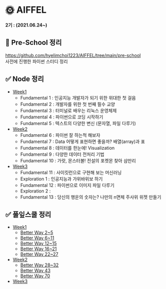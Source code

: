 # 🌞 AIFFEL
**2기 : (2021.06.24~)**
## 🎁 Pre-School 정리
https://github.com/hyelimchoi1223/AIFFEL/tree/main/pre-school    
사전에 진행한 파이썬 스터디 정리
## ✅ Node 정리
* [Week1](https://github.com/hyelimchoi1223/AIFFEL/tree/main/week1/node)
  * Fundamental 1 : 인공지능 개발자가 되기 위한 위대한 첫 걸음
  * Fundamental 2 : 개발자를 위한 첫 번째 필수 교양
  * Fundamental 3 : 터미널로 배우는 리눅스 운영체제
  * Fundamental 4 : 파이썬으로 코딩 시작하기
  * Fundamental 5 : 텍스트의 다양한 변신 (문자열, 파일 다루기)
* [Week2](https://github.com/hyelimchoi1223/AIFFEL/tree/main/week2/node)
  * Fundamental 6 : 파이썬 잘 하는척 해보자
  * Fundamental 7 : Data 어떻게 표현하면 좋을까? 배열(array)과 표
  * Fundamental 8 : 데이터를 한눈에! Visualization
  * Fundamental 9 : 다양한 데이터 전처리 기법
  * Fundamental 10 : 가랏, 몬스터볼! 전설의 포켓몬 찾아 삼만리
* [Week3](https://github.com/hyelimchoi1223/AIFFEL/tree/main/week3/node)
  * Fundamental 11 : 사이킷런으로 구현해 보는 머신러닝
  * Exploration 1  : 인공지능과 가위바위보 하기 
  * Fundamental 12 : 파이썬으로 이미지 파일 다루기
  * Exploration 2  : 
  * Fundamental 13 : 당신의 행운의 숫자는? 나만의 n면체 주사위 위젯 만들기

## ✅ 풀잎스쿨 정리
* [Week1](https://github.com/hyelimchoi1223/AIFFEL/tree/main/week1/[풀잎]코딩마스터)
  * [Better Way 2~5](https://github.com/hyelimchoi1223/AIFFEL/blob/main/week1/%5B%ED%92%80%EC%9E%8E%5D%EC%BD%94%EB%94%A9%EB%A7%88%EC%8A%A4%ED%84%B0/2021.06.28.md)
  * [Better Way 6~11](https://github.com/hyelimchoi1223/AIFFEL/blob/main/week1/%5B%ED%92%80%EC%9E%8E%5D%EC%BD%94%EB%94%A9%EB%A7%88%EC%8A%A4%ED%84%B0/2021.06.29.md)
  * [Better Way 12~15](https://github.com/hyelimchoi1223/AIFFEL/blob/main/week1/%5B%ED%92%80%EC%9E%8E%5D%EC%BD%94%EB%94%A9%EB%A7%88%EC%8A%A4%ED%84%B0/2021.06.30.md)
  * [Better Way 16~21](https://github.com/hyelimchoi1223/AIFFEL/blob/main/week1/%5B%ED%92%80%EC%9E%8E%5D%EC%BD%94%EB%94%A9%EB%A7%88%EC%8A%A4%ED%84%B0/2021.07.01.md)
  * [Better Way 22~27](https://github.com/hyelimchoi1223/AIFFEL/blob/main/week1/%5B%ED%92%80%EC%9E%8E%5D%EC%BD%94%EB%94%A9%EB%A7%88%EC%8A%A4%ED%84%B0/2021.07.02.md)  
* [Week2](https://github.com/hyelimchoi1223/AIFFEL/tree/main/week2/[풀잎]코딩마스터)
  * [Better Way 28~32](https://github.com/hyelimchoi1223/AIFFEL/blob/main/week2/%5B%ED%92%80%EC%9E%8E%5D%EC%BD%94%EB%94%A9%EB%A7%88%EC%8A%A4%ED%84%B0/2021.07.05.md)  
  * [Better Way 43](https://github.com/hyelimchoi1223/AIFFEL/blob/main/week2/%5B%ED%92%80%EC%9E%8E%5D%EC%BD%94%EB%94%A9%EB%A7%88%EC%8A%A4%ED%84%B0/2021.07.07.md)  
  * [Better Way 70](https://github.com/hyelimchoi1223/AIFFEL/blob/main/week2/%5B%ED%92%80%EC%9E%8E%5D%EC%BD%94%EB%94%A9%EB%A7%88%EC%8A%A4%ED%84%B0/2021.07.08.md)  
* [Week3](https://github.com/hyelimchoi1223/AIFFEL/tree/main/week3/)